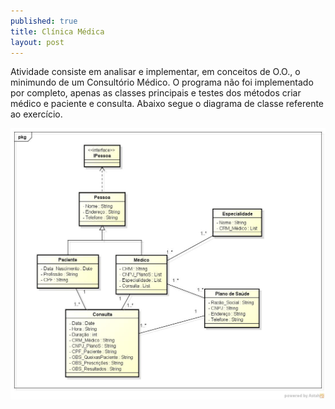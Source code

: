 ```yaml
---
published: true
title: Clínica Médica
layout: post
---
```

Atividade consiste em analisar e implementar, em conceitos de O.O., o minimundo de um Consultório Médico. O programa não foi implementado por completo, apenas as classes principais e testes dos métodos criar médico e paciente e consulta. Abaixo segue o diagrama de classe referente ao exercício.


<img src="https://raw.githubusercontent.com/leticiassenna/ClinicaMedica/master/clinica%20medica%20DC.jpg">
